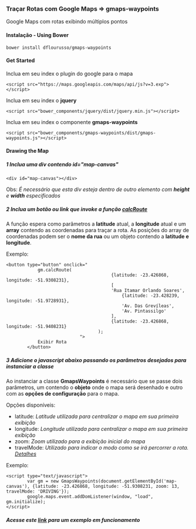 ### Traçar Rotas com Google Maps => gmaps-waypoints


Google Maps com rotas exibindo múltiplos pontos


#### Instalação - Using Bower
    bower install dflourusso/gmaps-waypoints


#### Get Started

Inclua em seu index o plugin do google para o mapa

	<script src="https://maps.googleapis.com/maps/api/js?v=3.exp"></script>

Inclua em seu index o **jquery**

	<script src="bower_components/jquery/dist/jquery.min.js"></script>
	
Inclua em seu index o componente **gmaps-waypoints**

	<script src="bower_components/gmaps-waypoints/dist/gmaps-waypoints.js"></script>
	
#### Drawing the Map

##### 1 Inclua uma div contendo id="map-canvas"

	<div id="map-canvas"></div>
	
Obs: *É necessário que esta div esteja dentro de outro elemento com **height** e **width** especificados*

##### 2 Inclua um botão ou link que invoke a função <u>calcRoute</u>
A função espera como parâmetros a **latitude** atual, a **longitude** atual e um **array** contendo as coordenadas para traçar a rota. As posições do array de coordenadas podem ser o **nome da rua** ou um objeto contendo a **latitude e longitude**.

Exemplo:

	<button type="button" onclick="
				gm.calcRoute(
                							{latitude: -23.426868, longitude: -51.9308231},
                							[
						                   	'Rua Itamar Orlando Soares',
                    							{latitude: -23.428239, longitude: -51.9728931},
                    							'Av. Das Grevíleas',
                    							'Av. Pintassilgo'
                							],
                							{latitude: -23.426868, longitude: -51.9408231}
            						   );
            					">
                Exibir Rota
            </button>
     
##### 3 Adicione o javascript abaixo passando os parâmetros desejados para instanciar a classe

Ao instanciar a classe **GmapsWaypoints** é necessário que se passe dois parâmetros, um contendo o **objeto** onde o mapa será desenhado e outro com as **opções de configuração** para o mapa.

Opções disponíveis:

* latitude: *Latitude utilizada para centralizar o mapa em sua primeira exibição*
* longitude: *Longitude utilizada para centralizar o mapa em sua primeira exibição*
* zoom: *Zoom utilizado para a exibição inicial do mapa*
* travelMode: *Utilizado para indicar o modo como se irá percorrer a rota. [Detalhes](https://developers.google.com/maps/documentation/javascript/directions?hl=pt-br#TravelModes)*

Exemplo:
	
	<script type="text/javascript">
    		var gm = new GmapsWaypoints(document.getElementById('map-canvas'), {latitude: -23.426868, longitude: -51.9308231, zoom: 13, travelMode: 'DRIVING'});
    		google.maps.event.addDomListener(window, "load", gm.initialize);
	</script>

##### Acesse este [link](http://jsbin.com/pucon/1/edit) para um exemplo em funcionamento
